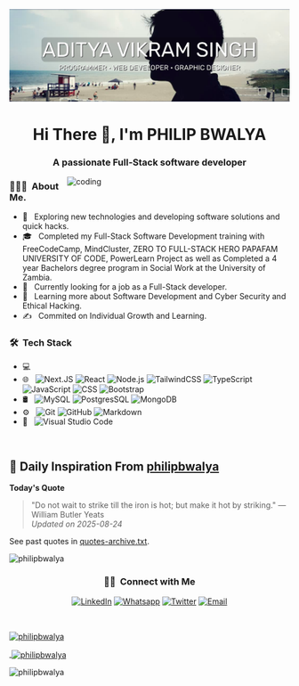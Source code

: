 <img src="https://raw.githubusercontent.com/AVS1508/AVS1508/master/assets/Aditya%20Vikram%20Singh%20Banner.png">

<h1 align="center">Hi There 👋, I'm PHILIP BWALYA</h1>
<h3 align="center">A passionate Full-Stack software developer</h3>
<img align='right' alt='coding' width='400' src='https://cdn.dribble.com/users/1162077/screenshots/3848914/programmer.gif'>

<h3> 👨🏻‍💻 &nbsp;About Me. </h3>

- 🤔 &nbsp; Exploring new technologies and developing software solutions and quick hacks.
- 🎓 &nbsp; Completed my Full-Stack Software Development training with FreeCodeCamp, MindCluster, ZERO TO FULL-STACK HERO PAPAFAM UNIVERSITY OF CODE, PowerLearn Project as well as Completed a 4 year Bachelors degree program in Social Work at the University of Zambia.
- 💼 &nbsp; Currently looking for a job as a Full-Stack developer.
- 🌱 &nbsp; Learning more about Software Development and Cyber Security and Ethical Hacking.
- ✍️ &nbsp; Commited on Individual Growth and Learning.

<h3> 🛠 &nbsp;Tech Stack</h3>

- 💻 &nbsp;
- 🌐 &nbsp;
  ![Next.JS](https://img.shields.io/badge/-Next.js-333333?style=flat&logo=Next.js)
  ![React](https://img.shields.io/badge/-React-333333?style=flat&logo=react)
  ![Node.js](https://img.shields.io/badge/-Node.js-333333?style=flat&logo=node.js)
  ![TailwindCSS](https://img.shields.io/badge/-Tailwind-333333?style=flat&logo=Tailwindcss)
  ![TypeScript](https://img.shields.io/badge/-TypeScript-333333?style=flat&logo=Typescript)
  ![JavaScript](https://img.shields.io/badge/-JavaScript-333333?style=flat&logo=javascript)
  ![CSS](https://img.shields.io/badge/-CSS-333333?style=flat&logo=CSS&logoColor=1572B6)
  ![Bootstrap](https://img.shields.io/badge/-Bootstrap-333333?style=flat&logo=bootstrap&logoColor=563D7C)
- 🛢 &nbsp;
  ![MySQL](https://img.shields.io/badge/-MySQL-333333?style=flat&logo=mysql)
  ![PostgresSQL](https://img.shields.io/badge/-PostgreSQL-333333?style=flat&logo=PostgreSQL)
  ![MongoDB](https://img.shields.io/badge/-MongoDB-333333?style=flat&logo=mongodb)
- ⚙️ &nbsp;
  ![Git](https://img.shields.io/badge/-Git-333333?style=flat&logo=git)
  ![GitHub](https://img.shields.io/badge/-GitHub-333333?style=flat&logo=github)
  ![Markdown](https://img.shields.io/badge/-Markdown-333333?style=flat&logo=markdown)
- 🔧 &nbsp;
  ![Visual Studio Code](https://img.shields.io/badge/-Visual%20Studio%20Code-333333?style=flat&logo=visual-studio-code&logoColor=007ACC)

<br/>

## 🌟 Daily Inspiration From [philipbwalya](https://github.com/philipbwalya)

<!-- QUOTE-START -->
**Today's Quote**  
> "Do not wait to strike till the iron is hot; but make it hot by striking." — William Butler Yeats  
*Updated on 2025-08-24*

See past quotes in [quotes-archive.txt](quotes-archive.txt).
<!-- QUOTE-END -->

<p align="left"> <img src="https://komarev.com/ghpvc/?username=philipbwalya&label=Profile%20views&color=0e75b6&style=flat" alt="philipbwalya" /> </p>

<h3 align='center'> 🤝🏻 &nbsp;Connect with Me </h3>

<p align="center">
<a href="https://www.linkedin.com/in/philipbwalya00"><img alt="LinkedIn" src="https://img.shields.io/badge/LinkedIn-philipbwalya00-blue?style=flat-square&logo=linkedin"></a>
<a href="https://github.com/philipbwaly)"><img alt="Whatsapp" src="https://img.shields.io/badge/Whatsapp-+260962689966-blue?style=flat-square&logo=WhatsApp"></a>
<a href="https://www.x.com/philipbwalya00"><img alt="Twitter" src="https://img.shields.io/badge/Twitter-philip (e/acc)-blue?style=flat-square&logo=x"></a>
<a href="philipbwalya2000@gmail.com"><img alt="Email" src="https://img.shields.io/badge/Email-philipbwalya2000@gmail.com-blue?style=flat-square&logo=gmail"></a>
</p>

<BR/>

<a href="https://github.com/philipbwalya">
<p><img align="center" src="https://github-readme-streak-stats.herokuapp.com/?user=philipbwalya&" alt="philipbwalya" /></p>

<p>&nbsp;<img align="center" src="https://github-readme-stats.vercel.app/api?username=philipbwalya&show_icons=true&locale=en" alt="philipbwalya" /></p>

<p><img align="left" src="https://github-readme-stats.vercel.app/api/top-langs?username=philipbwalya&show_icons=true&locale=en&layout=compact" alt="philipbwalya" /></p>
<a/>
